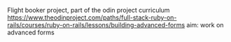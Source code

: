 Flight booker project, part of the odin project curriculum
https://www.theodinproject.com/paths/full-stack-ruby-on-rails/courses/ruby-on-rails/lessons/building-advanced-forms
aim: work on advanced forms